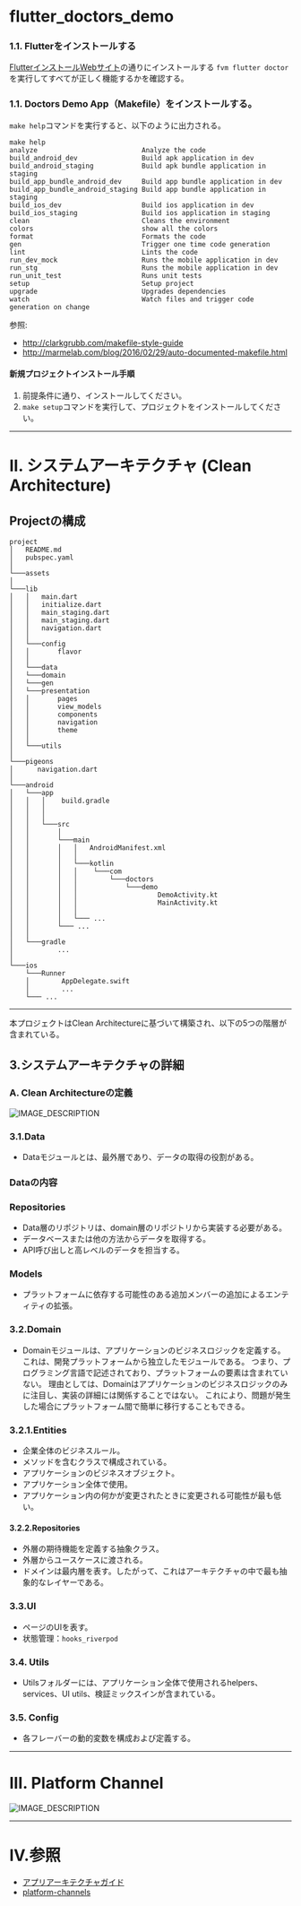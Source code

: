 # flutter_doctors_demo
### 1.1. Flutterをインストールする

[FlutterインストールWebサイト](https://flutter.io/docs/get-started/install)の通りにインストールする
`fvm flutter doctor`を実行してすべてが正しく機能するかを確認する。

### 1.1. Doctors Demo App（Makefile）をインストールする。

`make help`コマンドを実行すると、以下のように出力される。

    make help
    analyze                          Analyze the code
    build_android_dev                Build apk application in dev
    build_android_staging            Build apk bundle application in staging
    build_app_bundle_android_dev     Build app bundle application in dev
    build_app_bundle_android_staging Build app bundle application in staging
    build_ios_dev                    Build ios application in dev
    build_ios_staging                Build ios application in staging
    clean                            Cleans the environment
    colors                           show all the colors
    format                           Formats the code
    gen                              Trigger one time code generation
    lint                             Lints the code
    run_dev_mock                     Runs the mobile application in dev
    run_stg                          Runs the mobile application in dev
    run_unit_test                    Runs unit tests
    setup                            Setup project
    upgrade                          Upgrades dependencies
    watch                            Watch files and trigger code generation on change

参照:

* http://clarkgrubb.com/makefile-style-guide
* http://marmelab.com/blog/2016/02/29/auto-documented-makefile.html

#### 新規プロジェクトインストール手順

1. 前提条件に通り、インストールしてください。
2. `make setup`コマンドを実行して、プロジェクトをインストールしてください。
---
# II. システムアーキテクチャ (Clean Architecture)

Projectの構成
---
```
project
│   README.md
│   pubspec.yaml
│
└───assets
│
└───lib
│   │   main.dart
│   │   initialize.dart
│   │   main_staging.dart
│   │   main_staging.dart
│   │   navigation.dart
│   │
│   └───config
│   │       flavor
│   │
│   └───data
│   └───domain
│   └───gen
│   └───presentation
│   │       pages
│   │       view_models
│   │       components
│   │       navigation
│   │       theme
│   │
│   └───utils
│   
└───pigeons
│      navigation.dart
│   
└───android
│   └───app
│   │   │    build.gradle
│   │   │
│   │   │
│   │   └───src
│   │       │ 
│   │       └───main
│   │       │   │   AndroidManifest.xml
│   │       │   │
│   │       │   └───kotlin
│   │       │   │    └───com 
│   │       │   │        └───doctors 
│   │       │   │            └───demo
│   │       │   │                    DemoActivity.kt 
│   │       │   │                    MainActivity.kt 
│   │       │   │
│   │       │   └─── ... 
│   │       └─── ...
│   │
│   └───gradle
│           ...
│       
└───ios
    └───Runner
    │        AppDelegate.swift
    │        ...
    └─── ...
```
---
本プロジェクトはClean Architectureに基づいて構築され、以下の5つの階層が含まれている。

## 3.システムアーキテクチャの詳細

### A. Clean Architectureの定義

![IMAGE_DESCRIPTION](assets/CleanArchitecture.jpg)

### 3.1.Data

- Dataモジュールとは、最外層であり、データの取得の役割がある。

### Dataの内容

### Repositories

- Data層のリポジトリは、domain層のリポジトリから実装する必要がある。
- データベースまたは他の方法からデータを取得する。
- API呼び出しと高レベルのデータを担当する。

### Models

- プラットフォームに依存する可能性のある追加メンバーの追加によるエンティティの拡張。

### 3.2.Domain

- Domainモジュールは、アプリケーションのビジネスロジックを定義する。 これは、開発プラットフォームから独立したモジュールである。
  つまり、プログラミング言語で記述されており、プラットフォームの要素は含まれていない。
  理由としては、Domainはアプリケーションのビジネスロジックのみに注目し、実装の詳細には関係することではない。 これにより、問題が発生した場合にプラットフォーム間で簡単に移行することもできる。


### 3.2.1.Entities

- 企業全体のビジネスルール。
- メソッドを含むクラスで構成されている。
- アプリケーションのビジネスオブジェクト。
- アプリケーション全体で使用。
- アプリケーション内の何かが変更されたときに変更される可能性が最も低い。

#### 3.2.2.Repositories

- 外層の期待機能を定義する抽象クラス。
- 外層からユースケースに渡される。
- ドメインは最内層を表す。したがって、これはアーキテクチャの中で最も抽象的なレイヤーである。

### 3.3.UI

- ページのUIを表す。
- 状態管理：`hooks_riverpod`

### 3.4. Utils

- Utilsフォルダーには、アプリケーション全体で使用されるhelpers、services、UI utils、検証ミックスインが含まれている。

### 3.5. Config

- 各フレーバーの動的変数を構成および定義する。


---
# III. Platform Channel
![IMAGE_DESCRIPTION](assets/PlatformChannels.png)

---
# IV.参照

- [アプリアーキテクチャガイド](https://blog.cleancoder.com/uncle-bob/2012/08/13/the-clean-architecture.html)
- [platform-channels](https://docs.flutter.dev/development/platform-integration/platform-channels)